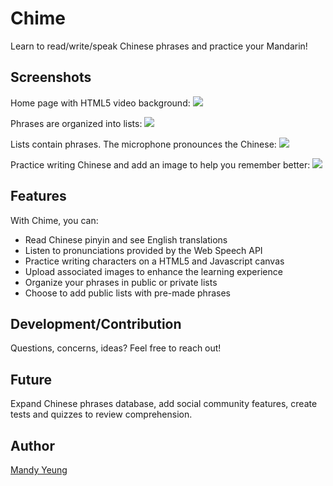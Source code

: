 # Chime

Learn to read/write/speak Chinese phrases and practice your Mandarin!

## Screenshots
Home page with HTML5 video background:
![](http://imgur.com/dDTCfDE.gif)


Phrases are organized into lists:
![](http://imgur.com/pMHD30T.png)


Lists contain phrases. The microphone pronounces the Chinese:
![](http://imgur.com/cMh3cCe.png)


Practice writing Chinese and add an image to help you remember better:
![](http://imgur.com/wzBPNVv.png)


## Features

With Chime, you can:

- Read Chinese pinyin and see English translations
- Listen to pronunciations provided by the Web Speech API
- Practice writing characters on a HTML5 and Javascript canvas
- Upload associated images to enhance the learning experience
- Organize your phrases in public or private lists
- Choose to add public lists with pre-made phrases

## Development/Contribution

Questions, concerns, ideas? Feel free to reach out!

## Future

Expand Chinese phrases database, add social community features, create tests and quizzes to review comprehension.

## Author

[Mandy Yeung](https://twitter.com/mandycyeung)
